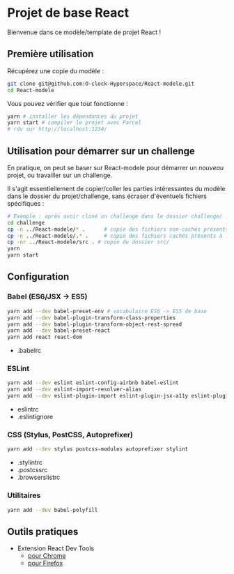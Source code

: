 Projet de base React
====================

Bienvenue dans ce modèle/template de projet React !

## Première utilisation

Récupérez une copie du modèle :

``` sh
git clone git@github.com:O-clock-Hyperspace/React-modele.git
cd React-modele
```

Vous pouvez vérifier que tout fonctionne :

``` sh
yarn # installer les dépendances du projet
yarn start # compiler le projet avec Parcel
# rdv sur http://localhost:1234/
```

## Utilisation pour démarrer sur un challenge

En pratique, on peut se baser sur React-modele pour démarrer un *nouveau* projet, ou travailler sur un challenge.

Il s'agit essentiellement de copier/coller les parties intéressantes du modèle dans le dossier du projet/challenge, sans écraser d'éventuels fichiers spécifiques :

``` sh
# Exemple : après avoir cloné un challenge dans le dossier challenge/ :
cd challenge
cp -n ../React-modele/* .      # copie des fichiers non-cachés présents à la racine du modèle
cp -n ../React-modele/.* .     # copie des fichiers cachés présents à la racine du modèle
cp -nr ../React-modele/src . # copie du dossier src/
yarn
yarn start
```

## Configuration

### Babel (ES6/JSX -> ES5)

``` sh
yarn add --dev babel-preset-env # vocabulaire ES6 -> ES5 de base
yarn add --dev babel-plugin-transform-class-properties
yarn add --dev babel-plugin-transform-object-rest-spread
yarn add --dev babel-preset-react
yarn add react react-dom
```

* .babelrc

### ESLint

``` sh
yarn add --dev eslint eslint-config-airbnb babel-eslint
yarn add --dev eslint-import-resolver-alias
yarn add --dev eslint-plugin-import eslint-plugin-jsx-a11y eslint-plugin-react
```

* eslintrc
* .eslintignore

### CSS (Stylus, PostCSS, Autoprefixer)

``` sh
yarn add --dev stylus postcss-modules autoprefixer stylint
```

* .stylintrc
* .postcssrc
* .browserslistrc

### Utilitaires

``` sh
yarn add --dev babel-polyfill
```
## Outils pratiques

* Extension React Dev Tools
  * [pour Chrome](https://chrome.google.com/webstore/detail/react-developer-tools/fmkadmapgofadopljbjfkapdkoienihi)
  * [pour Firefox](https://addons.mozilla.org/en-US/firefox/addon/react-devtools/)
